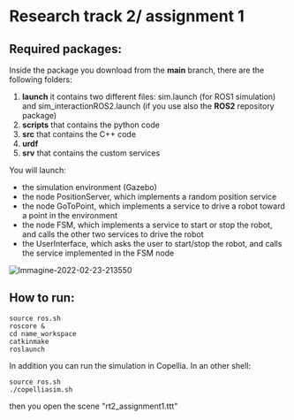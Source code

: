# Research track 2/ assignment 1


## Required packages:

Inside the package you download from the **main** branch, there are the following folders:
1. **launch** it contains two different files: sim.launch (for ROS1 simulation) and sim_interactionROS2.launch (if you use also the **ROS2** repository package)
2. **scripts** that contains the python code
3. **src** that contains the C++ code
4. **urdf** 
5. **srv** that contains the custom services

You will launch:
* the simulation environment (Gazebo)
* the node PositionServer, which implements a random position service
* the node GoToPoint, which implements a service to drive a robot toward a point in the environment
* the node FSM, which implements a service to start or stop the robot, and calls the other two services to drive the robot
* the UserInterface, which asks the user to start/stop the robot, and calls the service implemented in the FSM node

![Immagine-2022-02-23-213550](https://user-images.githubusercontent.com/78663960/155404294-9bd9a28f-3349-44f3-9810-2b8b5b29fa8d.jpg)

## How to run:

``` 
source ros.sh
roscore &
cd name_workspace
catkinmake
roslaunch 
```

In addition you can run the simulation in Copellia.
In an other shell:
``` 
source ros.sh
./copelliasim.sh 
```
then you open the scene "rt2_assignment1.ttt"
